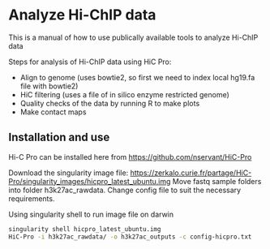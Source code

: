 # Analyze Hi-ChIP data

This is a manual of how to use publically available tools to analyze Hi-ChIP data

Steps for analysis of Hi-ChIP data using HiC Pro:
  - Align to genome (uses bowtie2, so first we need to index local hg19.fa file with bowtie2)
  - HiC filtering (uses a file of in silico enzyme restricted genome)
  - Quality checks of the data by running R to make plots
  - Make contact maps
  
 ## Installation and use  ##
Hi-C Pro can be installed here from https://github.com/nservant/HiC-Pro

 
Download the singularity image file: https://zerkalo.curie.fr/partage/HiC-Pro/singularity_images/hicpro_latest_ubuntu.img
Move fastq sample folders into folder h3k27ac_rawdata. Change config file to suit the necessary requirements.

Using singularity shell to run image file on darwin

 ```bash
 singularity shell hicpro_latest_ubuntu.img
 HiC-Pro -i h3k27ac_rawdata/ -o h3k27ac_outputs -c config-hicpro.txt
```


